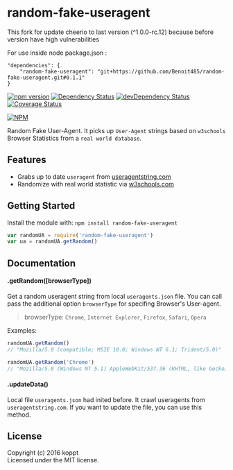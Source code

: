 # random-fake-useragent


This fork for update cheerio to last version (^1.0.0-rc.12) because before version have high vulnerabilities

For use inside node package.json :

```
"dependencies": {
    "random-fake-useragent": "git+https://github.com/Benoit485/random-fake-useragent.git#0.1.1"
}
```

[![npm version](https://badge.fury.io/js/random-fake-useragent.svg)](https://badge.fury.io/js/random-fake-useragent)
[![Dependency Status](https://david-dm.org/koppthe/random-fake-useragent.svg)](https://david-dm.org/koppthe/random-fake-useragent)
[![devDependency Status](https://david-dm.org/koppthe/random-fake-useragent/dev-status.svg)](https://david-dm.org/koppthe/random-fake-useragent#info=devDependencies)
[![Coverage Status](https://coveralls.io/repos/koppthe/random-fake-useragent/badge.svg?branch=master&service=github)](https://coveralls.io/github/koppthe/random-fake-useragent?branch=master)

[![NPM](https://nodei.co/npm/random-fake-useragent.png)](https://npmjs.org/package/random-fake-useragent)

Random Fake User-Agent. It picks up `User-Agent` strings based on `w3schools` Browser Statistics from a `real world database`.

## Features

* Grabs up to date `useragent` from [useragentstring.com](http://useragentstring.com/)
* Randomize with real world statistic via [w3schools.com](http://www.w3schools.com)

## Getting Started

Install the module with: `npm install random-fake-useragent`

```javascript
var randomUA = require('random-fake-useragent')
var ua = randomUA.getRandom()
```

## Documentation

#### .getRandom([browserType])

Get a random useragent string from local `useragents.json` file. You can call pass the additional option `browserType` for specifing Browser's User-agent.

> browserType: `Chrome`, `Internet Explorer`, `Firefox`, `Safari`, `Opera`

Examples:

```javascript
randomUA.getRandom()
// "Mozilla/5.0 (compatible; MSIE 10.0; Windows NT 6.1; Trident/5.0)"

randomUA.getRandom('Chrome')
// "Mozilla/5.0 (Windows NT 5.1) AppleWebKit/537.36 (KHTML, like Gecko) Chrome/36.0.1985.67 Safari/537.36"
```

#### .updateData()

Local file `useragents.json` had inited before. It crawl useragents from `useragentstring.com`. If you want to update the file, you can use this method.

## License

Copyright (c) 2016 koppt  
Licensed under the MIT license.